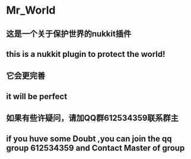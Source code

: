 # Mr_World
这是一个关于保护世界的nukkit插件
--------------------
this is a nukkit plugin to protect the world!
---------------------------------------------
它会更完善
------------
it will be perfect
---------------------------------------------
如果有些许疑问，请加QQ群612534359联系群主
-------------
if you huve some Doubt ,you can join the qq group 612534359 and Contact Master of group
---------------------------------------------------------------------------------------
